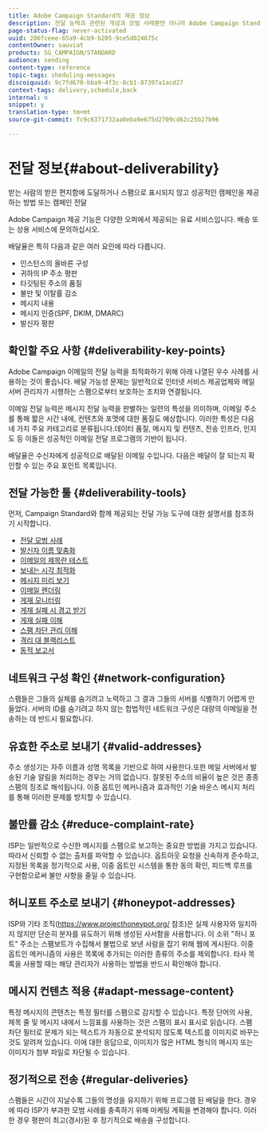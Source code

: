 ```yaml
---
title: Adobe Campaign Standard의 제공 정보
description: 전달 능력과 관련된 개념과 모범 사례뿐만 아니라 Adobe Campaign Standard에서 게재 전송을 최적화하기 위해 제공하는 도구에 대해 알아봅니다.
page-status-flag: never-activated
uuid: 286fceee-65a9-4cb9-b205-9ce5d024675c
contentOwner: sauviat
products: SG_CAMPAIGN/STANDARD
audience: sending
content-type: reference
topic-tags: sheduling-messages
discoiquuid: 9c7fd670-bba9-4f3c-8cb1-87397a1acd27
context-tags: delivery,schedule,back
internal: n
snippet: y
translation-type: tm+mt
source-git-commit: fc9c6371732aa0eba9e675d2709cd62c25b27b96

---
```



# 전달 정보{#about-deliverability}

받는 사람의 받은 편지함에 도달하거나 스팸으로 표시되지 않고 성공적인 캠페인을 제공하는 방법 또는 캠페인 전달

Adobe Campaign 제공 기능은 다양한 오퍼에서 제공되는 유료 서비스입니다. 배송 또는 상용 서비스에 문의하십시오.

배달율은 특히 다음과 같은 여러 요인에 따라 다릅니다.

* 인스턴스의 올바른 구성
* 귀하의 IP 주소 평판
* 타깃팅된 주소의 품질
* 불만 및 이탈률 감소
* 메시지 내용
* 메시지 인증(SPF, DKIM, DMARC)
* 발신자 평판

## 확인할 주요 사항 {#deliverability-key-points}

Adobe Campaign 이메일의 전달 능력을 최적화하기 위해 아래 나열된 우수 사례를 사용하는 것이 좋습니다. 배달 가능성 문제는 일반적으로 인터넷 서비스 제공업체와 메일 서버 관리자가 시행하는 스팸으로부터 보호하는 조치와 연결됩니다.

이메일 전달 능력은 메시지 전달 능력을 판별하는 일련의 특성을 의미하며, 이메일 주소를 통해 짧은 시간 내에, 컨텐츠와 포맷에 대한 품질도 예상합니다. 이러한 특성은 다음 네 가지 주요 카테고리로 분류됩니다.데이터 품질, 메시지 및 컨텐츠, 전송 인프라, 인지도 등 이들은 성공적인 이메일 전달 프로그램의 기반이 됩니다.

배달율은 수신자에게 성공적으로 배달된 이메일 수입니다.
다음은 배달이 잘 되는지 확인할 수 있는 주요 포인트 목록입니다.

## 전달 가능한 툴 {#deliverability-tools}

먼저, Campaign Standard와 함께 제공되는 전달 가능 도구에 대한 설명서를 참조하기 시작합니다.
* [전달 모범 사례](https://helpx.adobe.com/campaign/kb/delivery-best-practices.html)
* [발신자 이름 맞춤화](../../designing/using/personalization.md#personalizing-the-sender)
* [이메일의 제목란 테스트](../../sending/using/testing-subject-line-email.md)
* [보내는 시각 최적화](../../sending/using/optimizing-the-sending-time.md)
* [메시지 미리 보기](../../sending/using/previewing-messages.md)
* [이메일 렌더링](../../sending/using/email-rendering.md)
* [게재 모니터링](../../sending/using/monitoring-a-delivery.md)
* [게재 실패 시 경고 받기](../../sending/using/receiving-alerts-when-failures-happen.md)
* [게재 실패 이해](../../sending/using/understanding-delivery-failures.md)
* [스팸 차단 관리 이해](../../sending/using/understanding-quarantine-management.md)
* [격리 대 블랙리스트](../../sending/using/understanding-quarantine-management.md#quarantine-vs-blacklisting)
* [동적 보고서](../../reporting/using/about-dynamic-reports.md)

## 네트워크 구성 확인 {#network-configuration}

스팸들은 그들의 실체를 숨기려고 노력하고 그 결과 그들의 서버를 식별하기 어렵게 만들었다. 서버의 ID를 숨기려고 하지 않는 합법적인 네트워크 구성은 대량의 이메일을 전송하는 데 반드시 필요합니다.

## 유효한 주소로 보내기 {#valid-addresses}

주소 생성기는 자주 이름과 성명 목록을 기반으로 하여 사용한다.또한 메일 서버에서 발송된 기술 알림을 처리하는 경우는 거의 없습니다. 잘못된 주소의 비율이 높은 것은 종종 스팸의 징조로 해석됩니다. 이중 옵트인 메커니즘과 효과적인 기술 바운스 메시지 처리를 통해 이러한 문제를 방지할 수 있습니다.

## 불만률 감소 {#reduce-complaint-rate}

ISP는 일반적으로 수신한 메시지를 스팸으로 보고하는 중요한 방법을 가지고 있습니다. 따라서 신뢰할 수 없는 출처를 파악할 수 있습니다. 옵트아웃 요청을 신속하게 준수하고, 지정된 목록을 정기적으로 사용, 이중 옵트인 시스템을 통한 동의 확인, 피드백 루프를 구현함으로써 불만 사항을 줄일 수 있습니다.

## 허니포트 주소로 보내기 {#honeypot-addresses}

ISP와 기타 조직(https://www.projecthoneypot.org/ 참조)은 실제 사용자와 일치하지 않지만 단순히 분자를 유도하기 위해 생성된 사서함을 사용합니다. 이 소위 "허니 포트" 주소는 스팸보트가 수집해서 불법으로 보낸 사람을 잡기 위해 웹에 게시된다. 이중 옵트인 메커니즘의 사용은 목록에 추가되는 이러한 종류의 주소를 제외합니다. 타사 목록을 사용할 때는 해당 관리자가 사용하는 방법을 반드시 확인해야 합니다.

## 메시지 컨텐츠 적용 {#adapt-message-content}

특정 메시지의 콘텐츠는 특정 필터를 스팸으로 감지할 수 있습니다. 특정 단어의 사용, 제목 줄 및 메시지 내에서 느낌표를 사용하는 것은 스팸의 표시 표시로 읽습니다. 스팸 차단 필터로 문제가 되는 텍스트가 자동으로 분석되지 않도록 텍스트를 이미지로 바꾸는 것도 알려져 있습니다. 이에 대한 응답으로, 이미지가 많은 HTML 형식의 메시지 또는 이미지가 첨부 파일로 차단될 수 있습니다.

## 정기적으로 전송 {#regular-deliveries}

스팸들은 시간이 지날수록 그들의 명성을 유지하기 위해 프로그램 된 배달을 한다. 경우에 따라 ISP가 부과한 모범 사례를 충족하기 위해 마케팅 계획을 변경해야 합니다. 이러한 경우 평판이 최고(경사)된 후 정기적으로 배송을 구성합니다.
